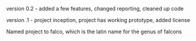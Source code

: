 version 0.2 - added a few features, changed reporting, cleaned up code

version .1 - project inception, project has working prototype, added license

Named project to falco, which is the latin name for the genus of falcons

